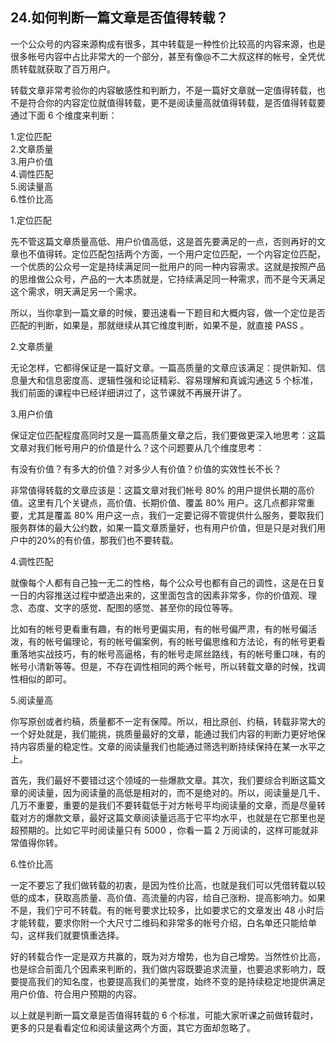 ## 24.如何判断一篇文章是否值得转载？
一个公众号的内容来源构成有很多，其中转载是一种性价比较高的内容来源，也是很多帐号内容中占比非常大的一个部分，甚至有像@不二大叔这样的帐号，全凭优质转载就获取了百万用户。


转载文章非常考验你的内容敏感性和判断力，不是一篇好文章就一定值得转载，也不是符合你的内容定位就值得转载，更不是阅读量高就值得转载，是否值得转载要通过下面 6 个维度来判断：


1.定位匹配  
2.文章质量  
3.用户价值  
4.调性匹配  
5.阅读量高  
6.性价比高 


1.定位匹配


先不管这篇文章质量高低、用户价值高低，这是首先要满足的一点，否则再好的文章也不值得转。定位匹配包括两个方面，一个用户定位匹配，一个内容定位匹配，一个优质的公众号一定是持续满足同一批用户的同一种内容需求。这就是按照产品的思维做公众号，产品的一大本质就是，它持续满足同一种需求，而不是今天满足这个需求，明天满足另一个需求。


所以，当你拿到一篇文章的时候，要迅速看一下题目和大概内容，做一个定位是否匹配的判断，如果是，那就继续从其它维度判断，如果不是，就直接 PASS 。


2.文章质量


无论怎样，它都得保证是一篇好文章。一篇高质量的文章应该满足：提供新知、信息量大和信息密度高、逻辑性强和论证精彩、容易理解和真诚沟通这 5 个标准，我们前面的课程中已经详细讲过了，这节课就不再展开讲了。


3.用户价值


保证定位匹配程度高同时又是一篇高质量文章之后，我们要做更深入地思考：这篇文章对我们帐号用户的价值是什么？这个问题要从几个维度思考：


有没有价值？有多大的价值？对多少人有价值？价值的实效性长不长？


非常值得转载的文章应该是：这篇文章对我们帐号 80% 的用户提供长期的高价值。这里有几个关键点，高价值、长期价值、覆盖 80% 用户。这几点都非常重要，尤其是覆盖 80% 用户这一点，我们一定要记得不管提供什么服务，要取我们服务群体的最大公约数，如果一篇文章质量好，也有用户价值，但是只是对我们用户中的20%的有价值，那我们也不要转载。


4.调性匹配


就像每个人都有自己独一无二的性格，每个公众号也都有自己的调性，这是在日复一日的内容推送过程中塑造出来的，这里面包含的因素非常多，你的价值观、理念、态度、文字的感觉、配图的感觉、甚至你的段位等等。


比如有的帐号更看重有趣，有的帐号更偏实用，有的帐号偏严肃，有的帐号偏活泼，有的帐号偏理论，有的帐号偏案例，有的帐号偏思维和方法论，有的帐号更看重落地实战技巧，有的帐号高逼格，有的帐号走屌丝路线，有的帐号重口味，有的帐号小清新等等。但是，不存在调性相同的两个帐号，所以转载文章的时候，找调性相似的即可。 


5.阅读量高


你写原创或者约稿，质量都不一定有保障。所以，相比原创、约稿，转载非常大的一个好处就是，我们能挑，挑质量最好的文章，能通过我们内容的判断力更好地保持内容质量的稳定性。文章的阅读量我们也能通过筛选判断持续保持在某一水平之上。


首先，我们最好不要错过这个领域的一些爆款文章。其次，我们要综合判断这篇文章的阅读量，因为阅读量的高低是相对的，而不是绝对的。所以，阅读量是几千、几万不重要，重要的是我们不要转载低于对方帐号平均阅读量的文章，而是尽量转载对方的爆款文章，最好这篇文章阅读量远高于它平均水平，也就是在它那里也是超预期的。比如它平时阅读量只有 
 5000 ，你看一篇 2 万阅读的，这样可能就非常值得你转。


6.性价比高


一定不要忘了我们做转载的初衷，是因为性价比高，也就是我们可以凭借转载以较低的成本，获取高质量、高价值、高流量的内容，给自己涨粉、提高影响力。如果不是，我们宁可不转载。有的帐号要求比较多，比如要求它的文章发出 48 小时后才能转载，要求你附一个大尺寸二维码和非常多的帐号介绍，白名单还只能给单勾，这样我们就要慎重选择。


好的转载合作一定是双方共赢的，既为对方增势，也为自己增势。当然性价比高，也是综合前面几个因素来判断的，我们做内容既要追求流量，也要追求影响力，既要提高我们的知名度，也要提高我们的美誉度，始终不变的是持续稳定地提供满足用户价值、符合用户预期的内容。


以上就是判断一篇文章是否值得转载的 6 个标准，可能大家听课之前做转载时，更多的只是看看定位和阅读量这两个方面，其它方面却忽略了。

